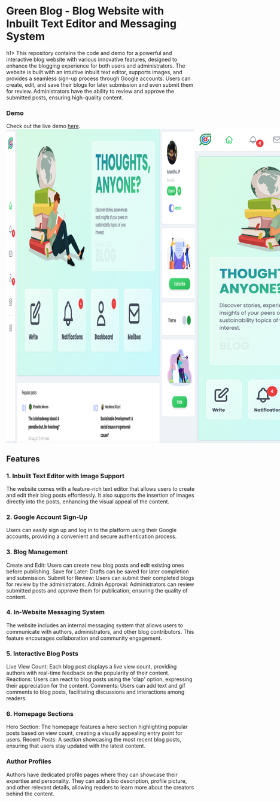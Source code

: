 <h1>Green Blog - Blog Website with Inbuilt Text Editor and Messaging System</h1>h1>
This repository contains the code and demo for a powerful and interactive blog website with various innovative features, designed to enhance the blogging experience for both users and administrators. The website is built with an intuitive inbuilt text editor, supports images, and provides a seamless sign-up process through Google accounts. Users can create, edit, and save their blogs for later submission and even submit them for review. Administrators have the ability to review and approve the submitted posts, ensuring high-quality content.
<h3>Demo</h3>
Check out the live demo <a href="http://ananthujp.github.io/greenBlog">here</a>.
<div style="display:flex;flex-direction:row;width:'100%'">
  <img style="width:'100%'" src="https://github.com/ananthujp/greenBlog/blob/master/blog-web.png"/>
  <img style="width:'100%'" src="https://github.com/ananthujp/greenBlog/blob/master/blog-mobile.png"/>
</div>
<h2>Features</h2>
<h3>1. Inbuilt Text Editor with Image Support</h3>
The website comes with a feature-rich text editor that allows users to create and edit their blog posts effortlessly. It also supports the insertion of images directly into the posts, enhancing the visual appeal of the content.

<h3>2. Google Account Sign-Up</h3>
Users can easily sign up and log in to the platform using their Google accounts, providing a convenient and secure authentication process.

<h3>3. Blog Management</h3>
Create and Edit: Users can create new blog posts and edit existing ones before publishing.
Save for Later: Drafts can be saved for later completion and submission.
Submit for Review: Users can submit their completed blogs for review by the administrators.
Admin Approval: Administrators can review submitted posts and approve them for publication, ensuring the quality of content.
<h3>4. In-Website Messaging System</h3>
The website includes an internal messaging system that allows users to communicate with authors, administrators, and other blog contributors. This feature encourages collaboration and community engagement.

<h3>5. Interactive Blog Posts</h3>
Live View Count: Each blog post displays a live view count, providing authors with real-time feedback on the popularity of their content.
Reactions: Users can react to blog posts using the 'clap' option, expressing their appreciation for the content.
Comments: Users can add text and gif comments to blog posts, facilitating discussions and interactions among readers.
<h3>6. Homepage Sections</h3>
Hero Section: The homepage features a hero section highlighting popular posts based on view count, creating a visually appealing entry point for users.
Recent Posts: A section showcasing the most recent blog posts, ensuring that users stay updated with the latest content.
<h3>Author Profiles</h3>
Authors have dedicated profile pages where they can showcase their expertise and personality. They can add a bio description, profile picture, and other relevant details, allowing readers to learn more about the creators behind the content.
